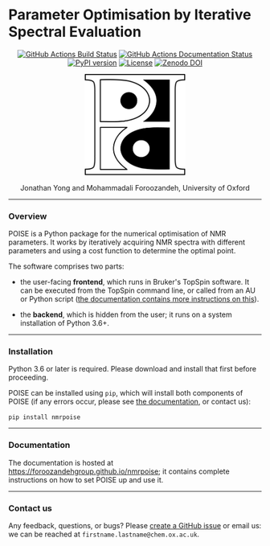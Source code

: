 # Parameter Optimisation by Iterative Spectral Evaluation

<p align="center">
<a href="https://github.com/foroozandehgroup/nmrpoise/actions?query=workflow%3Abuild"><img src="https://github.com/foroozandehgroup/nmrpoise/workflows/build/badge.svg" alt="GitHub Actions Build Status"></a>
<a href="https://github.com/foroozandehgroup/nmrpoise/actions?query=workflow%3Apublish-docs"><img src="https://github.com/foroozandehgroup/nmrpoise/workflows/publish-docs/badge.svg" alt="GitHub Actions Documentation Status"></a>
<a href="https://badge.fury.io/py/nmrpoise"><img src="https://badge.fury.io/py/nmrpoise.svg" alt="PyPI version"></a>
<a href="https://www.gnu.org/licenses/gpl-3.0.en.html"><img src="https://img.shields.io/github/license/foroozandehgroup/nmrpoise" alt="License"></a>
<a href="https://doi.org/10.5281/zenodo.4660708"><img src="https://zenodo.org/badge/DOI/10.5281/zenodo.4660708.svg" alt="Zenodo DOI"></a>
</p>

<p align="center">
<img width="200" src="https://raw.githubusercontent.com/foroozandehgroup/nmrpoise/master/logo.png">
</p>

<p align="center">
Jonathan Yong and Mohammadali Foroozandeh, University of Oxford
</p>

---------

### Overview

POISE is a Python package for the numerical optimisation of NMR parameters.
It works by iteratively acquiring NMR spectra with different parameters and using a cost function to determine the optimal point.

The software comprises two parts:

 - the user-facing **frontend**, which runs in Bruker's TopSpin software. It can be executed from the TopSpin command line, or called from an AU or Python script ([the documentation contains more instructions on this](https://foroozandehgroup.github.io/nmrpoise/automation/)).

 - the **backend**, which is hidden from the user; it runs on a system installation of Python 3.6+.

-----------

### Installation

Python 3.6 or later is required. Please download and install that first before proceeding.

POISE can be installed using ``pip``, which will install both components of POISE (if any errors occur, please see [the documentation](https://foroozandehgroup.github.io/nmrpoise/install/), or contact us):

    pip install nmrpoise

-----------

### Documentation

The documentation is hosted at https://foroozandehgroup.github.io/nmrpoise; it contains complete instructions on how to set POISE up and use it.

-----------

### Contact us

Any feedback, questions, or bugs? Please [create a GitHub issue](https://github.com/foroozandehgroup/nmrpoise/issues) or email us: we can be reached at `firstname.lastname@chem.ox.ac.uk`.

